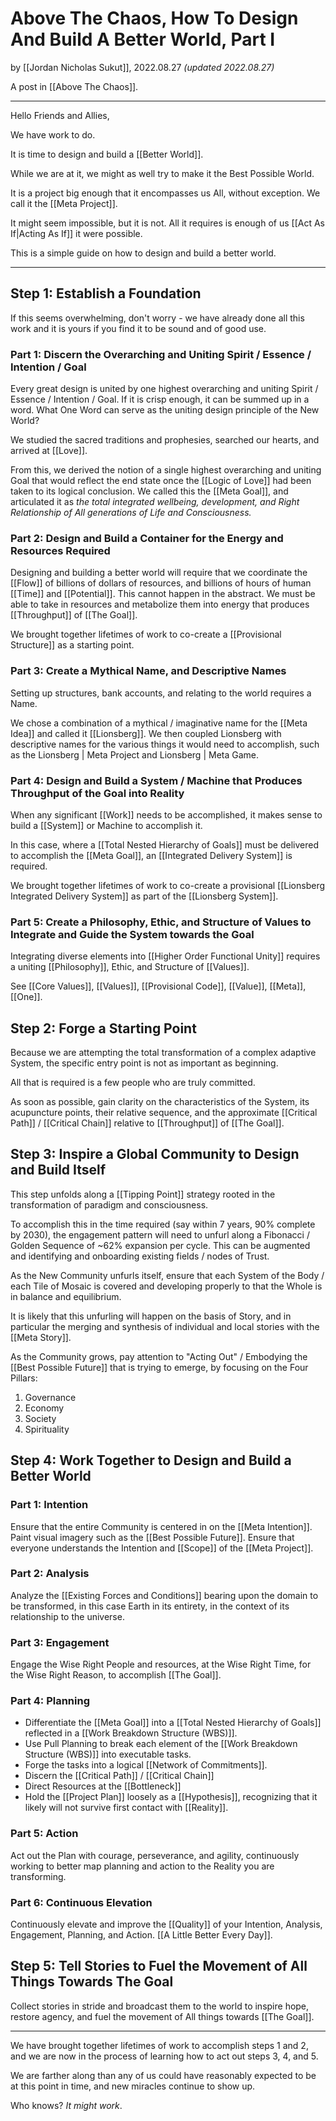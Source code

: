 # Above The Chaos, How To Design And Build A Better World, Part I

by [[Jordan Nicholas Sukut]], 2022.08.27 _(updated 2022.08.27)_

A post in [[Above The Chaos]].

___

Hello Friends and Allies, 

We have work to do. 

It is time to design and build a [[Better World]]. 

While we are at it, we might as well try to make it the Best Possible World. 

It is a project big enough that it encompasses us All, without exception. We call it the [[Meta Project]]. 

It might seem impossible, but it is not. All it requires is enough of us [[Act As If|Acting As If]] it were possible. 

This is a simple guide on how to design and build a better world. 

___

## Step 1: Establish a Foundation 
If this seems overwhelming, don't worry - we have already done all this work and it is yours if you find it to be sound and of good use. 

### Part 1: Discern the Overarching and Uniting Spirit / Essence / Intention / Goal
Every great design is united by one highest overarching and uniting Spirit / Essence / Intention / Goal. If it is crisp enough, it can be summed up in a word. What One Word can serve as the uniting design principle of the New World? 

We studied the sacred traditions and prophesies, searched our hearts, and arrived at [[Love]]. 

From this, we derived the notion of a single highest overarching and uniting Goal that would reflect the end state once the [[Logic of Love]] had been taken to its logical conclusion. We called this the [[Meta Goal]], and articulated it as _the total integrated wellbeing, development, and Right Relationship of All generations of Life and Consciousness._


### Part 2: Design and Build a Container for the Energy and Resources Required
Designing and building a better world will require that we coordinate the [[Flow]] of billions of dollars of resources, and billions of hours of human [[Time]] and [[Potential]]. This cannot happen in the abstract. We must be able to take in resources and metabolize them into energy that produces [[Throughput]] of [[The Goal]]. 

We brought together lifetimes of work to co-create a [[Provisional Structure]] as a starting point. 

### Part 3: Create a Mythical Name, and Descriptive Names
Setting up structures, bank accounts, and relating to the world requires a Name. 

We chose a combination of a mythical / imaginative name for the [[Meta Idea]] and called it [[Lionsberg]]. We then coupled Lionsberg with descriptive names for the various things it would need to accomplish, such as the Lionsberg | Meta Project and Lionsberg | Meta Game.  

### Part 4: Design and Build a System / Machine that Produces Throughput of the Goal into Reality 
When any significant [[Work]] needs to be accomplished, it makes sense to build a [[System]] or Machine to accomplish it. 

In this case, where a [[Total Nested Hierarchy of Goals]] must be delivered to accomplish the [[Meta Goal]], an [[Integrated Delivery System]] is required. 

We brought together lifetimes of work to co-create a provisional [[Lionsberg Integrated Delivery System]] as part of the [[Lionsberg System]]. 

### Part 5: Create a Philosophy, Ethic, and Structure of Values to Integrate and Guide the System towards the Goal 
Integrating diverse elements into [[Higher Order Functional Unity]] requires a uniting [[Philosophy]], Ethic, and Structure of [[Values]]. 

See [[Core Values]], [[Values]], [[Provisional Code]], [[Value]], [[Meta]], [[One]]. 

## Step 2: Forge a Starting Point
Because we are attempting the total transformation of a complex adaptive System, the specific entry point is not as important as beginning. 

All that is required is a few people who are truly committed. 

As soon as possible, gain clarity on the characteristics of the System, its acupuncture points, their relative sequence, and the approximate [[Critical Path]] / [[Critical Chain]] relative to [[Throughput]] of [[The Goal]]. 

## Step 3: Inspire a Global Community to Design and Build Itself
This step unfolds along a [[Tipping Point]] strategy rooted in the transformation of paradigm and consciousness. 

To accomplish this in the time required (say within 7 years, 90% complete by 2030), the engagement pattern will need to unfurl along a Fibonacci / Golden Sequence of ~62% expansion per cycle. This can be augmented and identifying and onboarding existing fields / nodes of Trust. 

As the New Community unfurls itself, ensure that each System of the Body / each Tile of Mosaic is covered and developing properly to that the Whole is in balance and equilibrium. 

It is likely that this unfurling will happen on the basis of Story, and in particular the merging and synthesis of individual and local stories with the [[Meta Story]]. 

As the Community grows, pay attention to "Acting Out" / Embodying the [[Best Possible Future]] that is trying to emerge, by focusing on the Four Pillars: 

1. Governance  
2. Economy  
3. Society  
4. Spirituality  


## Step 4: Work Together to Design and Build a Better World
### Part 1: Intention
Ensure that the entire Community is centered in on the [[Meta Intention]]. Paint visual imagery such as the [[Best Possible Future]]. Ensure that everyone understands the Intention and [[Scope]] of the [[Meta Project]]. 

### Part 2: Analysis
Analyze the [[Existing Forces and Conditions]] bearing upon the domain to be transformed, in this case Earth in its entirety, in the context of its relationship to the universe. 

### Part 3: Engagement 
Engage the Wise Right People and resources, at the Wise Right Time, for the Wise Right Reason, to accomplish [[The Goal]]. 

### Part 4: Planning 
- Differentiate the [[Meta Goal]] into a [[Total Nested Hierarchy of Goals]] reflected in a [[Work Breakdown Structure (WBS)]]. 
- Use Pull Planning to break each element of the [[Work Breakdown Structure (WBS)]] into executable tasks. 
- Forge the tasks into a logical [[Network of Commitments]]. 
- Discern the [[Critical Path]] / [[Critical Chain]] 
- Direct Resources at the [[Bottleneck]]  
- Hold the [[Project Plan]] loosely as a [[Hypothesis]], recognizing that it likely will not survive first contact with [[Reality]]. 

### Part 5: Action 
Act out the Plan with courage, perseverance, and agility, continuously working to better map planning and action to the Reality you are transforming. 

### Part 6: Continuous Elevation 
Continuously elevate and improve the [[Quality]] of your Intention, Analysis, Engagement, Planning, and Action. [[A Little Better Every Day]]. 

## Step 5: Tell Stories to Fuel the Movement of All Things Towards The Goal
Collect stories in stride and broadcast them to the world to inspire hope, restore agency, and fuel the movement of All things towards [[The Goal]]. 

___
We have brought together lifetimes of work to accomplish steps 1 and 2, and we are now in the process of learning how to act out steps 3, 4, and 5. 

We are farther along than any of us could have reasonably expected to be at this point in time, and new miracles continue to show up. 

Who knows? _It might work_. 
